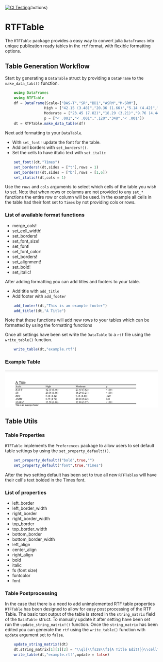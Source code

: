 [![CI Testing](https://github.com/AidanCeney/RTFTable.jl/workflows/CI/badge.svg)](https://github.com/AidanCeney/RTFTable.jl)/actions)
# RTFTable

The `RTFTable` package provides a easy way to convert julia `DataFrames` into unique publication ready tables in the `rtf` format, with flexible formatting options. 

## Table Generation Workflow

Start by generating a `DataTable` struct by providing a `DataFrame` to  the `make_data_tabl()` function. 
```julia
    using DataFrames
    using RTFTable
	df = DataFrame(Scale=["BAS-T","SR","BD1","ASRM","M-SRM"],
	              High = ["42.15 (3.48)","20.36 (1.66)","5.14 (4.42)","6.39 (4.72)","13.20 (6.86)"],
				  Moderate = ["23.45 (7.82)","18.29 (3.21)","9.76 (4.44)","20.48 (8.22)","12.88 (3.27)"],
				  p = ["< .001","< .001",".120","348","< .001"])
	dt = RTFTable.make_data_table(df)
```

Next add formatting to your `DataTable`. 
+ With `set_font!` update the font for the table. 
+ Add cell borders with `set_borders!()`. 
+ Set the cells to have ittalic text with `set_italic`

```julia
	set_font!(dt,"Times")
 	set_borders!(dt,sides = ["t"],rows = 1)
    set_borders!(dt,sides = ["b"],rows = [1,6])
	set_italic!(dt,cols = 1)
```
Use the `rows` and `cols` arguments to select which cells of the table you wish to set. Note that when rows or columns are not provided to any `set_*` functions the entire row or column will be used. In the example all cells in the table had their font set to `Times` by not providing cols or rows.

### List of available format functions
+ merge_cols! 
+ set_cell_width!
+ set_borders!
+ set_font_size!
+ set_font!
+ set_font_color!
+ set_borders!
+ set_alignment!
+ set_bold!
+ set_italic!

After adding formatting you can add titles and footers to your table.

+ Add title with `add_title`
+ Add footer with `add_footer`

```julia	
	add_footer!(dt,"This is an example footer")
	add_title!(dt,"A Title")
```
Note that these functions will add new rows to your tables which can be formatted by using the formatting functions 

Once all settings have been set write the `DataTable` to a `rtf` file using the `write_table()` function. 
```julia
	write_table(dt,"example.rtf")
```

### Example Table

![Example Table](man/example_table.png)

## Table Utils
### Table Properties
`RTFTable` implements the `Preferences` package to allow users to set default table settings by using the `set_property_default!()`. 

```julia
	set_property_default!("bold",true,"")
	set_property_default("font",true,"Times")
```
After the two setting default has been set to true all new `RTFTables` will have their cell's text bolded in the Times font.

### List of properties
 + left_border
 + left_border_width
 + right_border
 + right_border_width
 + top_border
 + top_border_width
 + bottom_border
 + bottom_border_width
 + left_align
 + center_align
 + right_align
 + bold
 + italic
 + fs (font size)
 + fontcolor
 + font

### Table Postprocessing 
In the case that there is a need to add unimplemented RTF table properties `RTFTable` has been designed to allow for easy post processing of the RTF Table. The basic text output of the table is stored in the `string_matrix` field of the `DataTable` struct. To manually update it after setting have been set run the `update_string_matrix!()` function. Once the `string_matrix` has been edited you can generate the `rtf` using the `write_table()` function with `update` argument set to `false`.

```julia
	update_string_matrix!(dt)
	dt.string_matrix[1][1][2] = "\\ql{\\fs28\\f1{A Title Edit!}}\\cell"
	write_table(dt,"example.rtf",update = false)
```

